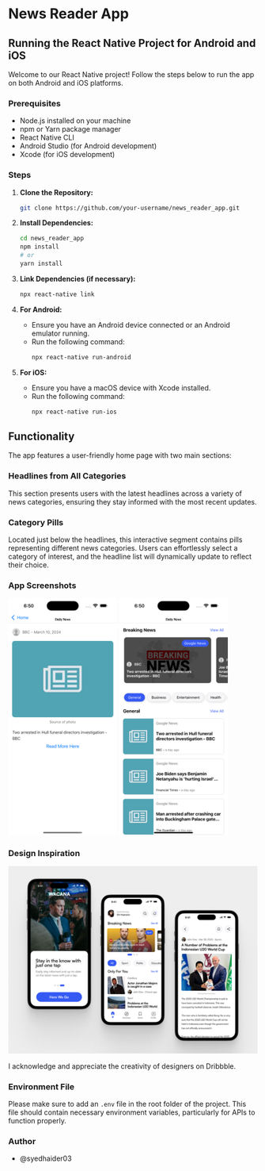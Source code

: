 # News Reader App

## Running the React Native Project for Android and iOS

Welcome to our React Native project! Follow the steps below to run the app on both Android and iOS platforms.

### Prerequisites

- Node.js installed on your machine
- npm or Yarn package manager
- React Native CLI
- Android Studio (for Android development)
- Xcode (for iOS development)

### Steps

1. **Clone the Repository:**

   ```bash
   git clone https://github.com/your-username/news_reader_app.git
   ```

2. **Install Dependencies:**

   ```bash
   cd news_reader_app
   npm install
   # or
   yarn install
   ```

3. **Link Dependencies (if necessary):**

   ```bash
   npx react-native link
   ```

4. **For Android:**

   - Ensure you have an Android device connected or an Android emulator running.
   - Run the following command:
     ```bash
     npx react-native run-android
     ```

5. **For iOS:**
   - Ensure you have a macOS device with Xcode installed.
   - Run the following command:
     ```bash
     npx react-native run-ios
     ```

## Functionality

The app features a user-friendly home page with two main sections:

### Headlines from All Categories

This section presents users with the latest headlines across a variety of news categories, ensuring they stay informed with the most recent updates.

### Category Pills

Located just below the headlines, this interactive segment contains pills representing different news categories. Users can effortlessly select a category of interest, and the headline list will dynamically update to reflect their choice.

### App Screenshots

<img src="screenshots/screenshot1.png" alt="Screenshot 1" width="220"/>
<img src="screenshots/screenshot2.png" alt="Screenshot 2" width="220"/>

### Design Inspiration

![inspiration](screenshots/inspiration.png)

I acknowledge and appreciate the creativity of designers on Dribbble.

### Environment File

Please make sure to add an `.env` file in the root folder of the project. This file should contain necessary environment variables, particularly for APIs to function properly.

### Author

- @syedhaider03
